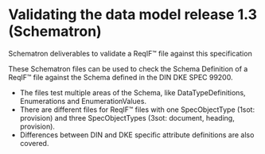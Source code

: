 # Validating the data model release 1.3 (Schematron)

Schematron deliverables to validate a ReqIF™ file against this specification

These Schematron files can be used to check the Schema Definition of a ReqIF™ file against the Schema defined in the DIN DKE SPEC 99200.
- The files test multiple areas of the Schema, like DataTypeDefinitions, Enumerations and EnumerationValues.
- There are different files for ReqIF™ files with one SpecObjectType (1sot: provision) and three SpecObjectTypes (3sot: document, heading, provision).
- Differences between DIN and DKE specific attribute definitions are also covered.
